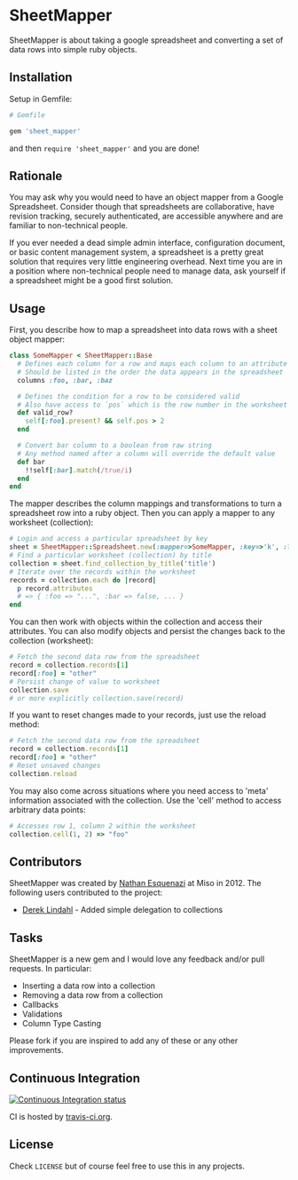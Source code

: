 # SheetMapper

SheetMapper is about taking a google spreadsheet and converting a set of data rows into simple ruby objects.

## Installation

Setup in Gemfile:

```ruby
# Gemfile

gem 'sheet_mapper'
```

and then `require 'sheet_mapper'` and you are done!

## Rationale

You may ask why you would need to have an object mapper from a Google Spreadsheet. Consider though that spreadsheets are collaborative, have revision tracking, securely authenticated, are accessible anywhere and are familiar to non-technical people. 

If you ever needed a dead simple admin interface, configuration document, or basic content management system, a spreadsheet is a pretty great solution that requires very little engineering overhead. Next time you are in a position where non-technical people
need to manage data, ask yourself if a spreadsheet might be a good first solution.

## Usage

First, you describe how to map a spreadsheet into data rows with a sheet object mapper:

```ruby
class SomeMapper < SheetMapper::Base
  # Defines each column for a row and maps each column to an attribute
  # Should be listed in the order the data appears in the spreadsheet
  columns :foo, :bar, :baz

  # Defines the condition for a row to be considered valid
  # Also have access to `pos` which is the row number in the worksheet
  def valid_row?
    self[:foo].present? && self.pos > 2
  end

  # Convert bar column to a boolean from raw string
  # Any method named after a column will override the default value
  def bar
    !!self[:bar].match(/true/i)
  end
end
```

The mapper describes the column mappings and transformations to turn a spreadsheet row into a ruby object. Then you can apply
a mapper to any worksheet (collection):

```ruby
# Login and access a particular spreadsheet by key
sheet = SheetMapper::Spreadsheet.new(:mapper=>SomeMapper, :key=>'k', :login => 'u', :password => 'p')
# Find a particular worksheet (collection) by title
collection = sheet.find_collection_by_title('title')
# Iterate over the records within the worksheet
records = collection.each do |record|
  p record.attributes
  # => { :foo => "...", :bar => false, ... }
end
```

You can then work with objects within the collection and access their attributes. You can also modify objects and
persist the changes back to the collection (worksheet):

```ruby
# Fetch the second data row from the spreadsheet
record = collection.records[1]
record[:foo] = "other"
# Persist change of value to worksheet
collection.save
# or more explicitly collection.save(record)
```

If you want to reset changes made to your records, just use the reload method:

```ruby
# Fetch the second data row from the spreadsheet
record = collection.records[1]
record[:foo] = "other"
# Reset unsaved changes
collection.reload
```

You may also come across situations where you need access to 'meta' information associated with the collection.
Use the 'cell' method to access arbitrary data points:

```ruby
# Accesses row 1, column 2 within the worksheet
collection.cell(1, 2) => "foo"
```

## Contributors

SheetMapper was created by [Nathan Esquenazi](http://github.com/nesquena) at Miso in 2012. The following users
contributed to the project:

 * [Derek Lindahl](https://github.com/dlindahl) - Added simple delegation to collections

## Tasks

SheetMapper is a new gem and I would love any feedback and/or pull requests. In particular:

 * Inserting a data row into a collection
 * Removing a data row from a collection
 * Callbacks
 * Validations
 * Column Type Casting

Please fork if you are inspired to add any of these or any other improvements.

## Continuous Integration ##

[![Continuous Integration status](https://secure.travis-ci.org/nesquena/sheet_mapper.png)](http://travis-ci.org/nesquena/sheet_mapper)

CI is hosted by [travis-ci.org](http://travis-ci.org).

## License

Check `LICENSE` but of course feel free to use this in any projects.